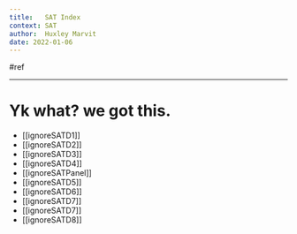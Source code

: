 ```yaml
---
title:   SAT Index
context: SAT
author:  Huxley Marvit
date: 2022-01-06
---
```


#ref

***

# Yk what? we got this. 

- [[ignoreSATD1]]
- [[ignoreSATD2]]
- [[ignoreSATD3]]
- [[ignoreSATD4]]
- [[ignoreSATPanel]]
- [[ignoreSATD5]]
- [[ignoreSATD6]]
- [[ignoreSATD7]]
- [[ignoreSATD7]]
- [[ignoreSATD8]]






































